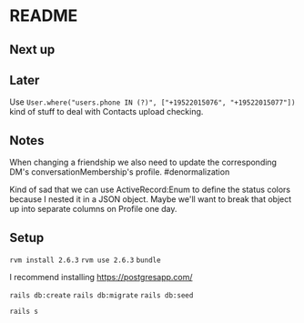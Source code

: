 # README

## Next up

## Later

Use `User.where("users.phone IN (?)", ["+19522015076", "+19522015077"])` kind of stuff to deal with Contacts upload checking.

## Notes

When changing a friendship we also need to update the corresponding DM's conversationMembership's profile. #denormalization

Kind of sad that we can use ActiveRecord:Enum to define the status colors because I nested it in a JSON object. Maybe we'll want
to break that object up into separate columns on Profile one day.

## Setup

`rvm install 2.6.3`
`rvm use 2.6.3`
`bundle`

I recommend installing https://postgresapp.com/

`rails db:create`
`rails db:migrate`
`rails db:seed`

`rails s`